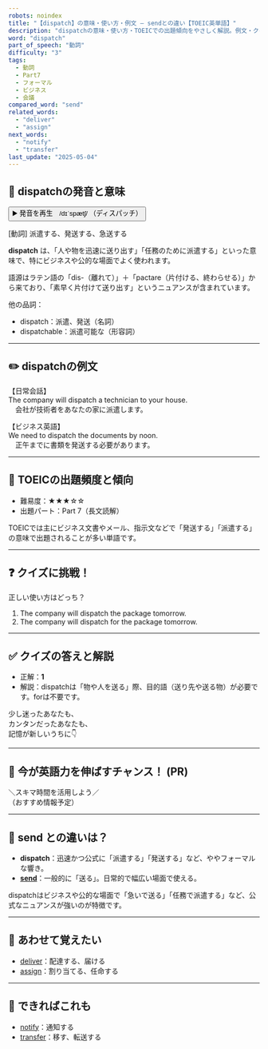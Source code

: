```yaml
---
robots: noindex
title: "【dispatch】の意味・使い方・例文 ― sendとの違い【TOEIC英単語】"
description: "dispatchの意味・使い方・TOEICでの出題傾向をやさしく解説。例文・クイズ付きでsendとの違いもわかりやすく学べます。"
word: "dispatch"
part_of_speech: "動詞"
difficulty: "3"
tags:
  - 動詞
  - Part7
  - フォーマル
  - ビジネス
  - 会議
compared_word: "send"
related_words:
  - "deliver"
  - "assign"
next_words:
  - "notify"
  - "transfer"
last_update: "2025-05-04"
---
```


## 🔰 dispatchの発音と意味

<button class="play-audio" onclick="playTTS('dispatch')">
  <span class="play-audio-main">
    ▶️ 発音を再生　/dɪˈspætʃ/
  </span>
  <span class="play-audio-sub">
    （ディスパッチ）
  </span>
</button>

[動詞] 派遣する、発送する、急送する

**dispatch** は、「人や物を迅速に送り出す」「任務のために派遣する」といった意味で、特にビジネスや公的な場面でよく使われます。

語源はラテン語の「dis-（離れて）」＋「pactare（片付ける、終わらせる）」から来ており、「素早く片付けて送り出す」というニュアンスが含まれています。

他の品詞：  
- dispatch：派遣、発送（名詞）
- dispatchable：派遣可能な（形容詞）

---

## ✏️ dispatchの例文

【日常会話】  
The company will dispatch a technician to your house.  
　会社が技術者をあなたの家に派遣します。

【ビジネス英語】  
We need to dispatch the documents by noon.  
　正午までに書類を発送する必要があります。

---

## 🎯 TOEICの出題頻度と傾向

- 難易度：★★★☆☆
- 出題パート：Part 7（長文読解）

TOEICでは主にビジネス文書やメール、指示文などで「発送する」「派遣する」の意味で出題されることが多い単語です。

---

## ❓ クイズに挑戦！

正しい使い方はどっち？

1. The company will dispatch the package tomorrow.  
2. The company will dispatch for the package tomorrow.

---

## ✅ クイズの答えと解説

- 正解：**1**
- 解説：dispatchは「物や人を送る」際、目的語（送り先や送る物）が必要です。forは不要です。

少し迷ったあなたも、  
カンタンだったあなたも、  
記憶が新しいうちに👇️

---

## 🚀 今が英語力を伸ばすチャンス！ (PR)

<div class="info-center">
＼スキマ時間を活用しよう／<br>  
（おすすめ情報予定）
</div>

---

## 🤔  send との違いは？

- **dispatch**：迅速かつ公式に「派遣する」「発送する」など、ややフォーマルな響き。
- **[send](/word/send/)**：一般的に「送る」。日常的で幅広い場面で使える。

dispatchはビジネスや公的な場面で「急いで送る」「任務で派遣する」など、公式なニュアンスが強いのが特徴です。

---

## 🧩 あわせて覚えたい

- [deliver](/word/deliver/)：配達する、届ける
- [assign](/word/assign/)：割り当てる、任命する

---

## 📖 できればこれも

- [notify](/word/notify/)：通知する
- [transfer](/word/transfer/)：移す、転送する

<!-- cvid: aid45_bid06 -->
